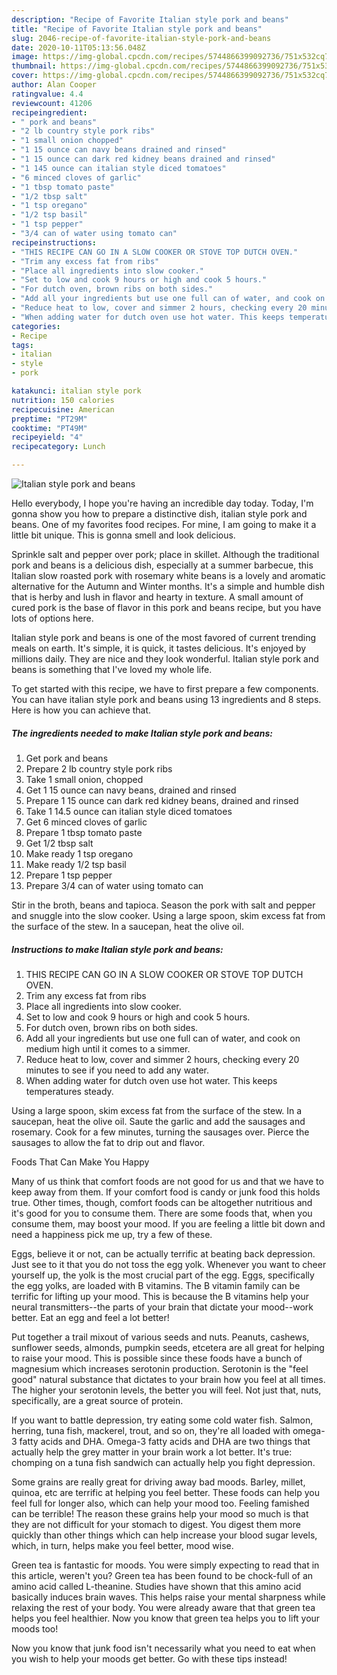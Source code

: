 ```yaml
---
description: "Recipe of Favorite Italian style pork and beans"
title: "Recipe of Favorite Italian style pork and beans"
slug: 2046-recipe-of-favorite-italian-style-pork-and-beans
date: 2020-10-11T05:13:56.048Z
image: https://img-global.cpcdn.com/recipes/5744866399092736/751x532cq70/italian-style-pork-and-beans-recipe-main-photo.jpg
thumbnail: https://img-global.cpcdn.com/recipes/5744866399092736/751x532cq70/italian-style-pork-and-beans-recipe-main-photo.jpg
cover: https://img-global.cpcdn.com/recipes/5744866399092736/751x532cq70/italian-style-pork-and-beans-recipe-main-photo.jpg
author: Alan Cooper
ratingvalue: 4.4
reviewcount: 41206
recipeingredient:
- " pork and beans"
- "2 lb country style pork ribs"
- "1 small onion chopped"
- "1 15 ounce can navy beans drained and rinsed"
- "1 15 ounce can dark red kidney beans drained and rinsed"
- "1 145 ounce can italian style diced tomatoes"
- "6 minced cloves of garlic"
- "1 tbsp tomato paste"
- "1/2 tbsp salt"
- "1 tsp oregano"
- "1/2 tsp basil"
- "1 tsp pepper"
- "3/4 can of water using tomato can"
recipeinstructions:
- "THIS RECIPE CAN GO IN A SLOW COOKER OR STOVE TOP DUTCH OVEN."
- "Trim any excess fat from ribs"
- "Place all ingredients into slow cooker."
- "Set to low and cook 9 hours or high and cook 5 hours."
- "For dutch oven, brown ribs on both sides."
- "Add all your ingredients but use one full can of water, and cook on medium high until it comes to a simmer."
- "Reduce heat to low, cover and simmer 2 hours, checking every 20 minutes to see if you need to add any water."
- "When adding water for dutch oven use hot water. This keeps temperatures steady."
categories:
- Recipe
tags:
- italian
- style
- pork

katakunci: italian style pork 
nutrition: 150 calories
recipecuisine: American
preptime: "PT29M"
cooktime: "PT49M"
recipeyield: "4"
recipecategory: Lunch

---
```



![Italian style pork and beans](https://img-global.cpcdn.com/recipes/5744866399092736/751x532cq70/italian-style-pork-and-beans-recipe-main-photo.jpg)

Hello everybody, I hope you're having an incredible day today. Today, I'm gonna show you how to prepare a distinctive dish, italian style pork and beans. One of my favorites food recipes. For mine, I am going to make it a little bit unique. This is gonna smell and look delicious.

Sprinkle salt and pepper over pork; place in skillet. Although the traditional pork and beans is a delicious dish, especially at a summer barbecue, this Italian slow roasted pork with rosemary white beans is a lovely and aromatic alternative for the Autumn and Winter months. It&#39;s a simple and humble dish that is herby and lush in flavor and hearty in texture. A small amount of cured pork is the base of flavor in this pork and beans recipe, but you have lots of options here.

Italian style pork and beans is one of the most favored of current trending meals on earth. It's simple, it is quick, it tastes delicious. It's enjoyed by millions daily. They are nice and they look wonderful. Italian style pork and beans is something that I've loved my whole life.


To get started with this recipe, we have to first prepare a few components. You can have italian style pork and beans using 13 ingredients and 8 steps. Here is how you can achieve that.

<!--inarticleads1-->

##### The ingredients needed to make Italian style pork and beans:

1. Get  pork and beans
1. Prepare 2 lb country style pork ribs
1. Take 1 small onion, chopped
1. Get 1 15 ounce can navy beans, drained and rinsed
1. Prepare 1 15 ounce can dark red kidney beans, drained and rinsed
1. Take 1 14.5 ounce can italian style diced tomatoes
1. Get 6 minced cloves of garlic
1. Prepare 1 tbsp tomato paste
1. Get 1/2 tbsp salt
1. Make ready 1 tsp oregano
1. Make ready 1/2 tsp basil
1. Prepare 1 tsp pepper
1. Prepare 3/4 can of water using tomato can


Stir in the broth, beans and tapioca. Season the pork with salt and pepper and snuggle into the slow cooker. Using a large spoon, skim excess fat from the surface of the stew. In a saucepan, heat the olive oil. 

<!--inarticleads2-->

##### Instructions to make Italian style pork and beans:

1. THIS RECIPE CAN GO IN A SLOW COOKER OR STOVE TOP DUTCH OVEN.
1. Trim any excess fat from ribs
1. Place all ingredients into slow cooker.
1. Set to low and cook 9 hours or high and cook 5 hours.
1. For dutch oven, brown ribs on both sides.
1. Add all your ingredients but use one full can of water, and cook on medium high until it comes to a simmer.
1. Reduce heat to low, cover and simmer 2 hours, checking every 20 minutes to see if you need to add any water.
1. When adding water for dutch oven use hot water. This keeps temperatures steady.


Using a large spoon, skim excess fat from the surface of the stew. In a saucepan, heat the olive oil. Saute the garlic and add the sausages and rosemary. Cook for a few minutes, turning the sausages over. Pierce the sausages to allow the fat to drip out and flavor. 

Foods That Can Make You Happy


Many of us think that comfort foods are not good for us and that we have to keep away from them. If your comfort food is candy or junk food this holds true. Other times, though, comfort foods can be altogether nutritious and it's good for you to consume them. There are some foods that, when you consume them, may boost your mood. If you are feeling a little bit down and need a happiness pick me up, try a few of these.

Eggs, believe it or not, can be actually terrific at beating back depression. Just see to it that you do not toss the egg yolk. Whenever you want to cheer yourself up, the yolk is the most crucial part of the egg. Eggs, specifically the egg yolks, are loaded with B vitamins. The B vitamin family can be terrific for lifting up your mood. This is because the B vitamins help your neural transmitters--the parts of your brain that dictate your mood--work better. Eat an egg and feel a lot better!

Put together a trail mixout of various seeds and nuts. Peanuts, cashews, sunflower seeds, almonds, pumpkin seeds, etcetera are all great for helping to raise your mood. This is possible since these foods have a bunch of magnesium which increases serotonin production. Serotonin is the "feel good" natural substance that dictates to your brain how you feel at all times. The higher your serotonin levels, the better you will feel. Not just that, nuts, specifically, are a great source of protein.

If you want to battle depression, try eating some cold water fish. Salmon, herring, tuna fish, mackerel, trout, and so on, they're all loaded with omega-3 fatty acids and DHA. Omega-3 fatty acids and DHA are two things that actually help the grey matter in your brain work a lot better. It's true: chomping on a tuna fish sandwich can actually help you fight depression. 

Some grains are really great for driving away bad moods. Barley, millet, quinoa, etc are terrific at helping you feel better. These foods can help you feel full for longer also, which can help your mood too. Feeling famished can be terrible! The reason these grains help your mood so much is that they are not difficult for your stomach to digest. You digest them more quickly than other things which can help increase your blood sugar levels, which, in turn, helps make you feel better, mood wise.

Green tea is fantastic for moods. You were simply expecting to read that in this article, weren't you? Green tea has been found to be chock-full of an amino acid called L-theanine. Studies have shown that this amino acid basically induces brain waves. This helps raise your mental sharpness while relaxing the rest of your body. You were already aware that that green tea helps you feel healthier. Now you know that green tea helps you to lift your moods too!

Now you know that junk food isn't necessarily what you need to eat when you wish to help your moods get better. Go  with  these tips  instead!

